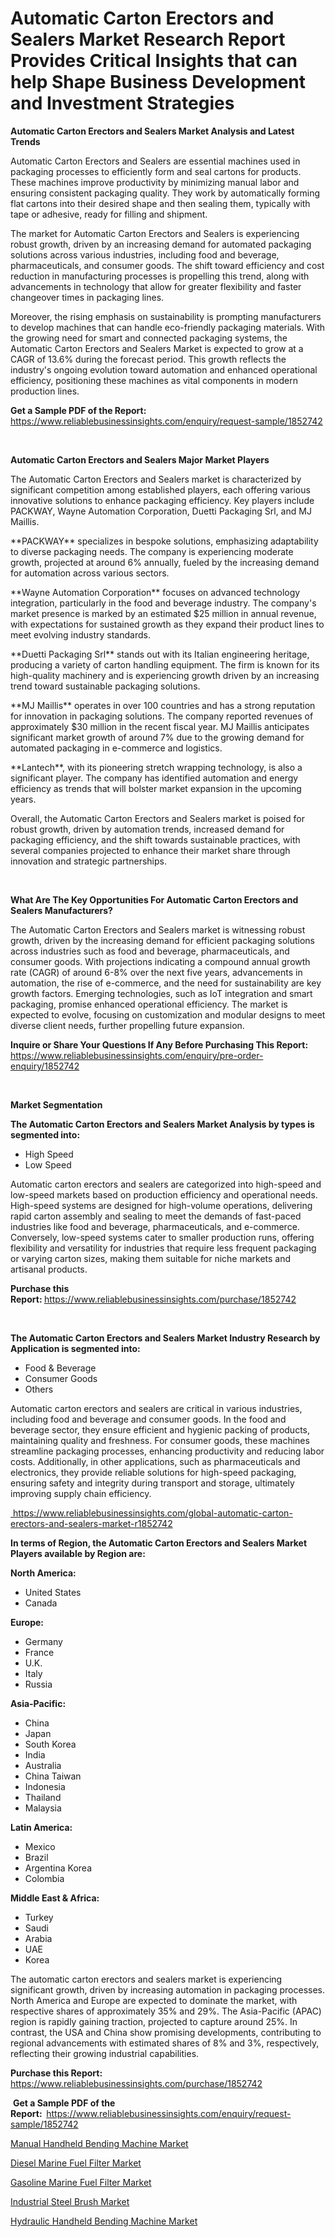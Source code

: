 <p><h1>Automatic Carton Erectors and Sealers Market Research Report Provides Critical Insights that can help Shape Business Development and Investment Strategies</h1></p><p><strong>Automatic Carton Erectors and Sealers Market Analysis and Latest Trends</strong></p>
<p><p>Automatic Carton Erectors and Sealers are essential machines used in packaging processes to efficiently form and seal cartons for products. These machines improve productivity by minimizing manual labor and ensuring consistent packaging quality. They work by automatically forming flat cartons into their desired shape and then sealing them, typically with tape or adhesive, ready for filling and shipment.</p><p>The market for Automatic Carton Erectors and Sealers is experiencing robust growth, driven by an increasing demand for automated packaging solutions across various industries, including food and beverage, pharmaceuticals, and consumer goods. The shift toward efficiency and cost reduction in manufacturing processes is propelling this trend, along with advancements in technology that allow for greater flexibility and faster changeover times in packaging lines.</p><p>Moreover, the rising emphasis on sustainability is prompting manufacturers to develop machines that can handle eco-friendly packaging materials. With the growing need for smart and connected packaging systems, the Automatic Carton Erectors and Sealers Market is expected to grow at a CAGR of 13.6% during the forecast period. This growth reflects the industry's ongoing evolution toward automation and enhanced operational efficiency, positioning these machines as vital components in modern production lines.</p></p>
<p><strong>Get a Sample PDF of the Report:&nbsp;</strong> <a href="https://www.reliablebusinessinsights.com/enquiry/request-sample/1852742?utm_campaign=60&utm_medium=2&utm_source=Github&utm_content=ia&utm_term=12042025&utm_id=automatic-carton-erectors-and-sealers">https://www.reliablebusinessinsights.com/enquiry/request-sample/1852742</a></p>
<p>&nbsp;</p>
<p><strong>Automatic Carton Erectors and Sealers Major Market Players</strong></p>
<p><p>The Automatic Carton Erectors and Sealers market is characterized by significant competition among established players, each offering various innovative solutions to enhance packaging efficiency. Key players include PACKWAY, Wayne Automation Corporation, Duetti Packaging Srl, and MJ Maillis. </p><p>**PACKWAY** specializes in bespoke solutions, emphasizing adaptability to diverse packaging needs. The company is experiencing moderate growth, projected at around 6% annually, fueled by the increasing demand for automation across various sectors.</p><p>**Wayne Automation Corporation** focuses on advanced technology integration, particularly in the food and beverage industry. The company's market presence is marked by an estimated $25 million in annual revenue, with expectations for sustained growth as they expand their product lines to meet evolving industry standards.</p><p>**Duetti Packaging Srl** stands out with its Italian engineering heritage, producing a variety of carton handling equipment. The firm is known for its high-quality machinery and is experiencing growth driven by an increasing trend toward sustainable packaging solutions.</p><p>**MJ Maillis** operates in over 100 countries and has a strong reputation for innovation in packaging solutions. The company reported revenues of approximately $30 million in the recent fiscal year. MJ Maillis anticipates significant market growth of around 7% due to the growing demand for automated packaging in e-commerce and logistics.</p><p>**Lantech**, with its pioneering stretch wrapping technology, is also a significant player. The company has identified automation and energy efficiency as trends that will bolster market expansion in the upcoming years.</p><p>Overall, the Automatic Carton Erectors and Sealers market is poised for robust growth, driven by automation trends, increased demand for packaging efficiency, and the shift towards sustainable practices, with several companies projected to enhance their market share through innovation and strategic partnerships.</p></p>
<p>&nbsp;</p>
<p><strong>What Are The Key Opportunities For Automatic Carton Erectors and Sealers Manufacturers?</strong></p>
<p><p>The Automatic Carton Erectors and Sealers market is witnessing robust growth, driven by the increasing demand for efficient packaging solutions across industries such as food and beverage, pharmaceuticals, and consumer goods. With projections indicating a compound annual growth rate (CAGR) of around 6-8% over the next five years, advancements in automation, the rise of e-commerce, and the need for sustainability are key growth factors. Emerging technologies, such as IoT integration and smart packaging, promise enhanced operational efficiency. The market is expected to evolve, focusing on customization and modular designs to meet diverse client needs, further propelling future expansion.</p></p>
<p><strong>Inquire or Share Your Questions If Any Before Purchasing This Report:</strong> <a href="https://www.reliablebusinessinsights.com/enquiry/pre-order-enquiry/1852742?utm_campaign=60&utm_medium=2&utm_source=Github&utm_content=ia&utm_term=12042025&utm_id=automatic-carton-erectors-and-sealers">https://www.reliablebusinessinsights.com/enquiry/pre-order-enquiry/1852742</a></p>
<p>&nbsp;</p>
<p><strong>Market Segmentation</strong></p>
<p><strong>The Automatic Carton Erectors and Sealers Market Analysis by types is segmented into:</strong></p>
<p><ul><li>High Speed</li><li>Low Speed</li></ul></p>
<p><p>Automatic carton erectors and sealers are categorized into high-speed and low-speed markets based on production efficiency and operational needs. High-speed systems are designed for high-volume operations, delivering rapid carton assembly and sealing to meet the demands of fast-paced industries like food and beverage, pharmaceuticals, and e-commerce. Conversely, low-speed systems cater to smaller production runs, offering flexibility and versatility for industries that require less frequent packaging or varying carton sizes, making them suitable for niche markets and artisanal products.</p></p>
<p><strong>Purchase this Report:&nbsp;</strong><a href="https://www.reliablebusinessinsights.com/purchase/1852742?utm_campaign=60&utm_medium=2&utm_source=Github&utm_content=ia&utm_term=12042025&utm_id=automatic-carton-erectors-and-sealers">https://www.reliablebusinessinsights.com/purchase/1852742</a></p>
<p>&nbsp;</p>
<p><strong>The Automatic Carton Erectors and Sealers Market Industry Research by Application is segmented into:</strong></p>
<p><ul><li>Food & Beverage</li><li>Consumer Goods</li><li>Others</li></ul></p>
<p><p>Automatic carton erectors and sealers are critical in various industries, including food and beverage and consumer goods. In the food and beverage sector, they ensure efficient and hygienic packing of products, maintaining quality and freshness. For consumer goods, these machines streamline packaging processes, enhancing productivity and reducing labor costs. Additionally, in other applications, such as pharmaceuticals and electronics, they provide reliable solutions for high-speed packaging, ensuring safety and integrity during transport and storage, ultimately improving supply chain efficiency.</p></p>
<p><a href="https://www.reliablebusinessinsights.com/global-automatic-carton-erectors-and-sealers-market-r1852742?utm_campaign=60&utm_medium=2&utm_source=Github&utm_content=ia&utm_term=12042025&utm_id=automatic-carton-erectors-and-sealers">&nbsp;https://www.reliablebusinessinsights.com/global-automatic-carton-erectors-and-sealers-market-r1852742</a></p>
<p><strong>In terms of Region, the Automatic Carton Erectors and Sealers Market Players available by Region are:</strong></p>
<p>
    <p> <strong> North America: </strong>
        <ul>
            <li>United States</li>
            <li>Canada</li>
        </ul>
        </p> 
    <p> <strong> Europe: </strong>
        <ul>
            <li>Germany</li>
            <li>France</li>
            <li>U.K.</li>
            <li>Italy</li>
            <li>Russia</li>
        </ul>
        </p> 
    <p> <strong> Asia-Pacific: </strong>
        <ul>
            <li>China</li>
            <li>Japan</li>
            <li>South Korea</li>
            <li>India</li>
            <li>Australia</li>
            <li>China Taiwan</li>
            <li>Indonesia</li>
            <li>Thailand</li>
            <li>Malaysia</li>
        </ul>
        </p> 
    <p> <strong> Latin America: </strong>
        <ul>
            <li>Mexico</li>
            <li>Brazil</li>
            <li>Argentina Korea</li>
            <li>Colombia</li>
        </ul>
        </p> 
    <p> <strong> Middle East & Africa: </strong>
        <ul>
            <li>Turkey</li>
            <li>Saudi</li>
            <li>Arabia</li>
            <li>UAE</li>
            <li>Korea</li>
        </ul>
    </p>
    </p>
<p><p>The automatic carton erectors and sealers market is experiencing significant growth, driven by increasing automation in packaging processes. North America and Europe are expected to dominate the market, with respective shares of approximately 35% and 29%. The Asia-Pacific (APAC) region is rapidly gaining traction, projected to capture around 25%. In contrast, the USA and China show promising developments, contributing to regional advancements with estimated shares of 8% and 3%, respectively, reflecting their growing industrial capabilities.</p></p>
<p><strong>Purchase this Report: </strong><a href="https://www.reliablebusinessinsights.com/purchase/1852742?utm_campaign=60&utm_medium=2&utm_source=Github&utm_content=ia&utm_term=12042025&utm_id=automatic-carton-erectors-and-sealers">https://www.reliablebusinessinsights.com/purchase/1852742</a></p>
<p>&nbsp;<strong>Get a Sample PDF of the Report:&nbsp;&nbsp;</strong><a href="https://www.reliablebusinessinsights.com/enquiry/request-sample/1852742?utm_campaign=60&utm_medium=2&utm_source=Github&utm_content=ia&utm_term=12042025&utm_id=automatic-carton-erectors-and-sealers">https://www.reliablebusinessinsights.com/enquiry/request-sample/1852742</a></p>
<p><strong></strong></p>
<p><p><a href="https://github.com/pllahoithana9/Market-Research-Report-List-1/blob/main/manual-handheld-bending-machine-market.md?utm_campaign=60&utm_medium=2&utm_source=Github&utm_content=ia&utm_term=12042025&utm_id=automatic-carton-erectors-and-sealers">Manual Handheld Bending Machine Market</a></p><p><a href="https://github.com/siriocooch4a/Market-Research-Report-List-1/blob/main/diesel-marine-fuel-filter-market.md?utm_campaign=60&utm_medium=2&utm_source=Github&utm_content=ia&utm_term=12042025&utm_id=automatic-carton-erectors-and-sealers">Diesel Marine Fuel Filter Market</a></p><p><a href="https://github.com/sakuniniray98/Market-Research-Report-List-1/blob/main/gasoline-marine-fuel-filter-market.md?utm_campaign=60&utm_medium=2&utm_source=Github&utm_content=ia&utm_term=12042025&utm_id=automatic-carton-erectors-and-sealers">Gasoline Marine Fuel Filter Market</a></p><p><a href="https://github.com/snakewaduddx/Market-Research-Report-List-1/blob/main/industrial-steel-brush-market.md?utm_campaign=60&utm_medium=2&utm_source=Github&utm_content=ia&utm_term=12042025&utm_id=automatic-carton-erectors-and-sealers">Industrial Steel Brush Market</a></p><p><a href="https://github.com/zeyddaddo4/Market-Research-Report-List-1/blob/main/hydraulic-handheld-bending-machine-market.md?utm_campaign=60&utm_medium=2&utm_source=Github&utm_content=ia&utm_term=12042025&utm_id=automatic-carton-erectors-and-sealers">Hydraulic Handheld Bending Machine Market</a></p></p>